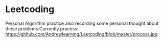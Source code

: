 # Leetcoding
Personal Algorithm practice also recording some personal thought about these problems 
Currently process:  
https://github.com/Andrewlearning/Leetcoding/blob/master/process.jpg
